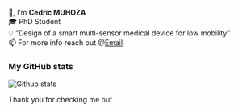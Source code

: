 👋, I’m <strong>Cedric MUHOZA</strong> <br>
🎓 PhD Student <br> 
💡 "Design of a smart multi-sensor medical device for low mobility"<br>
📫 For more info reach out @<a href="mailto:cedricdiego0@gmail.com">Email</a>

<!---
mcedrdiego/mcedrdiego is a ✨ special ✨ repository because its `README.md` (this file) appears on your GitHub profile.
You can click the Preview link to take a look at your changes.
--->
### My GitHub stats
![Github stats](https://github-readme-stats.vercel.app/api?username=mcedrdiego&show_icons=true&theme=vue)

Thank you for checking me out
